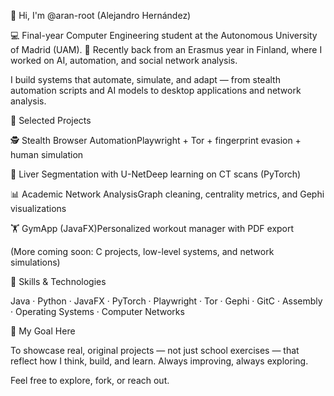 👋 Hi, I'm @aran-root (Alejandro Hernández)

💻 Final-year Computer Engineering student at the Autonomous University of Madrid (UAM).
📍 Recently back from an Erasmus year in Finland, where I worked on AI, automation, and social network analysis.

I build systems that automate, simulate, and adapt — from stealth automation scripts and AI models to desktop applications and network analysis.

🚀 Selected Projects

🕵️ Stealth Browser AutomationPlaywright + Tor + fingerprint evasion + human simulation

🧠 Liver Segmentation with U-NetDeep learning on CT scans (PyTorch)

📊 Academic Network AnalysisGraph cleaning, centrality metrics, and Gephi visualizations

🏋️ GymApp (JavaFX)Personalized workout manager with PDF export

(More coming soon: C projects, low-level systems, and network simulations)

🧠 Skills & Technologies

Java · Python · JavaFX · PyTorch · Playwright · Tor · Gephi · GitC · Assembly · Operating Systems · Computer Networks

🎯 My Goal Here

To showcase real, original projects — not just school exercises — that reflect how I think, build, and learn. Always improving, always exploring.

Feel free to explore, fork, or reach out.
